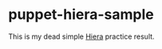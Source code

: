 puppet-hiera-sample
===================

This is my dead simple [Hiera](https://docs.puppetlabs.com/hiera/1/index.html) practice result.

